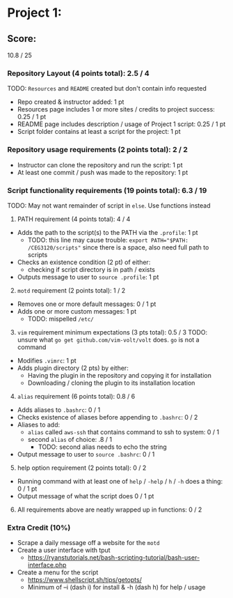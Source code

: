 # Project 1:

## Score:
10.8 / 25

### Repository Layout (4 points total): 2.5 / 4
TODO: `Resources` and `README` created but don't contain info requested
* Repo created & instructor added: 1 pt
* Resources page includes 1 or more sites / credits to project success: 0.25 / 1 pt
* README page includes description / usage of Project 1 script: 0.25 / 1 pt
* Script folder contains at least a script for the project: 1 pt

### Repository usage requirements (2 points total): 2 / 2
* Instructor can clone the repository and run the script: 1 pt
* At least one commit / push was made to the repository: 1 pt

### Script functionality requirements (19 points total): 6.3 / 19
TODO: May not want remainder of script in `else`.  Use functions instead
1. PATH requirement (4 points total): 4 / 4
* Adds the path to the script(s) to the PATH via the `.profile`: 1 pt
    * TODO: this line may cause trouble: `export PATH="$PATH: /CEG3120/scripts"` since there is a space, also need full path to scripts
* Checks an existence condition (2 pt) of either:
    * checking if script directory is in path / exists
* Outputs message to user to `source .profile`: 1 pt

2. `motd` requirement (2 points total): 1 / 2
* Removes one or more default messages: 0 / 1 pt
* Adds one or more custom messages: 1 pt
    * TODO: mispelled `/etc/`

3. `vim` requirement minimum expectations (3 pts total): 0.5 / 3
TODO: unsure what `go get github.com/vim-volt/volt` does.  `go` is not a command
* Modifies `.vimrc`: 1 pt
* Adds plugin directory (2 pts) by either:
    * Having the plugin in the repository and copying it for installation
    * Downloading / cloning the plugin to its installation location

4. `alias` requirement (6 points total): 0.8 / 6
* Adds aliases to `.bashrc`: 0 / 1
* Checks existence of aliases before appending to `.bashrc`: 0 / 2
* Aliases to add: 
    * `alias` called `aws-ssh` that contains command to ssh to system: 0 / 1
    * second `alias` of choice: .8 / 1
        * TODO: second alias needs to echo the string
* Output message to user to `source .bashrc`: 0 / 1

5. help option requirement (2 points total): 0 / 2
* Running command with at least one of `help` / `-help` / `h` / `-h` does a thing:  0 / 1 pt
* Output message of what the script does 0 / 1 pt

6. All requirements above are neatly wrapped up in functions: 0 / 2

### Extra Credit (10%)
* Scrape a daily message off a website for the `motd`
* Create a user interface with tput
   * https://ryanstutorials.net/bash-scripting-tutorial/bash-user-interface.php
* Create a menu for the script
   * https://www.shellscript.sh/tips/getopts/ 
   * Minimum of –i (dash i) for install & -h (dash h) for help / usage